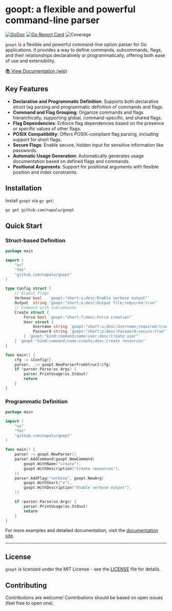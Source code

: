 # goopt: a flexible and powerful command-line parser

[![GoDoc](https://godoc.org/github.com/napalu/go-opt?status.svg)](https://godoc.org/github.com/napalu/goopt)
[![Go Report Card](https://goreportcard.com/badge/github.com/napalu/goopt)](https://goreportcard.com/report/github.com/napalu/goopt)
![Coverage](https://img.shields.io/badge/Coverage-77.5%25-brightgreen)

`goopt` is a flexible and powerful command-line option parser for Go applications. It provides a way to define commands, subcommands, flags, and their relationships declaratively or programmatically, offering both ease of use and extensibility.

[📚 View Documentation (wip)](https://napalu.github.io/goopt)

## Key Features

- **Declarative and Programmatic Definition**: Supports both declarative struct tag parsing and programmatic definition of commands and flags.
- **Command and Flag Grouping**: Organize commands and flags hierarchically, supporting global, command-specific, and shared flags.
- **Flag Dependencies**: Enforce flag dependencies based on the presence or specific values of other flags.
- **POSIX Compatibility**: Offers POSIX-compliant flag parsing, including support for short flags.
- **Secure Flags**: Enable secure, hidden input for sensitive information like passwords.
- **Automatic Usage Generation**: Automatically generates usage documentation based on defined flags and commands.
- **Positional Arguments**: Support for positional arguments with flexible position and index constraints.


## Installation

Install `goopt` via `go get`:

```bash
go get github.com/napalu/goopt
```

## Quick Start

### Struct-based Definition

```go
package main

import (
    "os"
    "fmt"
    "github.com/napalu/goopt"
)

type Config struct {
    // Global flags
    Verbose bool   `goopt:"short:v;desc:Enable verbose output"`
    Output  string `goopt:"short:o;desc:Output file;required:true"`
    // Command with subcommands
    Create struct {
        Force bool `goopt:"short:f;desc:Force creation"`
        User struct {
            Username string `goopt:"short:u;desc:Username;required:true"`
            Password string `goopt:"short:p;desc:Password;secure:true"`
        } `goopt:"kind:command;name:user;desc:Create user"`
    } `goopt:"kind:command;name:create;desc:Create resources"`
}

func main() {
    cfg := &Config{}
    parser, _:= goopt.NewParserFromStruct(cfg)
    if !parser.Parse(os.Args) {
        parser.PrintUsage(os.Stdout)
        return
    }
}
```

### Programmatic Definition

```go
package main

import (
    "os"
    "fmt"
    "github.com/napalu/goopt"
)   

func main() {
    parser := goopt.NewParser()
    parser.AddCommand(goopt.NewCommand(
        goopt.WithName("create"),
        goopt.WithDescription("Create resources"),
    ))
    parser.AddFlag("verbose", goopt.NewArg(
        goopt.WithShort("v"),
        goopt.WithDescription("Enable verbose output"),
    ))

    if !parser.Parse(os.Args) {
        parser.PrintUsage(os.Stdout)
        return
    }
}
```

For more examples and detailed documentation, visit the [documentation site](https://napalu.github.io/goopt).

---

## License

`goopt` is licensed under the MIT License - see the [LICENSE](LICENSE) file for details.

## Contributing

Contributions are welcome! Contributions should be based on open issues (feel free to open one).

